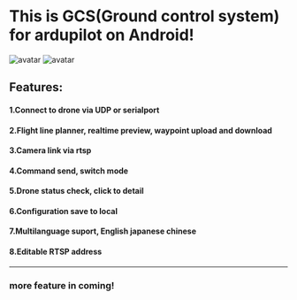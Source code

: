 # This is GCS(Ground control system) for ardupilot on Android!
![avatar](https://discuss.ardupilot.org/uploads/default/optimized/3X/f/d/fd2f6793032baeb147b2d7c4e0c87b78e6838983_2_345x215.jpeg)
![avatar](https://discuss.ardupilot.org/uploads/default/optimized/3X/3/5/351506274b419cca3233a83c1a5bb682ff7dc537_2_345x215.jpeg)
## Features:
#### 1.Connect to drone via UDP or serialport
#### 2.Flight line planner, realtime preview, waypoint upload and download
#### 3.Camera link via rtsp
#### 4.Command send, switch mode
#### 5.Drone status check, click to detail
#### 6.Configuration save to local
#### 7.Multilanguage suport, English japanese chinese
#### 8.Editable RTSP address
---
### more feature in coming!

